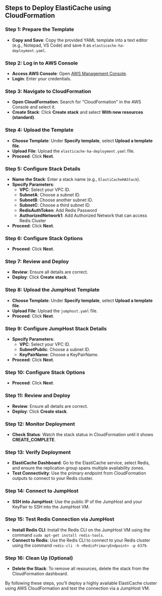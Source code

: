 ## Steps to Deploy ElastiCache using CloudFormation

### Step 1: Prepare the Template
- **Copy and Save**: Copy the provided YAML template into a text editor (e.g., Notepad, VS Code) and save it as `elasticache-ha-deployment.yaml`.

### Step 2: Log in to AWS Console
- **Access AWS Console**: Open [AWS Management Console](https://aws.amazon.com/console/).
- **Login**: Enter your credentials.

### Step 3: Navigate to CloudFormation
- **Open CloudFormation**: Search for "CloudFormation" in the AWS Console and select it.
- **Create Stack**: Click **Create stack** and select **With new resources (standard)**.

### Step 4: Upload the Template
- **Choose Template**: Under **Specify template**, select **Upload a template file**.
- **Upload File**: Upload the `elasticache-ha-deployment.yaml` file.
- **Proceed**: Click **Next**.

### Step 5: Configure Stack Details
- **Name the Stack**: Enter a stack name (e.g., `ElastiCacheHAStack`).
- **Specify Parameters**:
  - **VPC**: Select your VPC ID.
  - **SubnetA**: Choose a subnet ID.
  - **SubnetB**: Choose another subnet ID.
  - **SubnetC**: Choose a third subnet ID.
  - **RedisAuthToken**: Add Redis Password
  - **AuthorizedNetwork1**: Add Authorized Network that can access Redis Cluster
- **Proceed**: Click **Next**.

### Step 6: Configure Stack Options
- **Proceed**: Click **Next**.

### Step 7: Review and Deploy
- **Review**: Ensure all details are correct.
- **Deploy**: Click **Create stack**.

### Step 8: Upload the JumpHost Template
- **Choose Template**: Under **Specify template**, select **Upload a template file**.
- **Upload File**: Upload the `jumphost.yaml` file.
- **Proceed**: Click **Next**.

### Step 9: Configure JumpHost Stack Details
- **Specify Parameters**:
  - **VPC**: Select your VPC ID.
  - **SubnetPublic**: Choose a subnet ID.
  - **KeyPairName**: Choose a KeyPairName.
- **Proceed**: Click **Next**.

### Step 10: Configure Stack Options
- **Proceed**: Click **Next**.

### Step 11: Review and Deploy
- **Review**: Ensure all details are correct.
- **Deploy**: Click **Create stack**.

### Step 12: Monitor Deployment
- **Check Status**: Watch the stack status in CloudFormation until it shows **CREATE_COMPLETE**.

### Step 13: Verify Deployment
- **ElastiCache Dashboard**: Go to the ElastiCache service, select Redis, and ensure the replication group spans multiple availability zones.
- **Test Connectivity**: Use the primary endpoint from CloudFormation outputs to connect to your Redis cluster.

### Step 14: Connect to JumpHost
- **SSH into JumpHost**: Use the public IP of the JumpHost and your KeyPair to SSH into the JumpHost VM.

### Step 15: Test Redis Connection via JumpHost
- **Install Redis CLI**: Install the Redis CLI on the JumpHost VM using the command `sudo apt-get install redis-tools`.
- **Connect to Redis**: Use the Redis CLI to connect to your Redis cluster using the command `redis-cli -h <RedisPrimaryEndpoint> -p 6379`.

### Step 16: Clean Up (Optional)
- **Delete the Stack**: To remove all resources, delete the stack from the CloudFormation dashboard.

By following these steps, you'll deploy a highly available ElastiCache cluster using AWS CloudFormation and test the connection via a JumpHost VM.